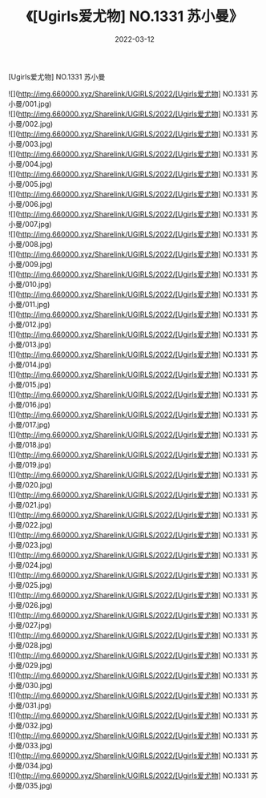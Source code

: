 ﻿---
layout: post
title:  《[Ugirls爱尤物] NO.1331 苏小曼》
date:   2022-03-12
img: http://img.660000.xyz/Sharelink/UGIRLS/2022/[Ugirls爱尤物] NO.1331 苏小曼/000.jpg
categories: [美女, 清纯, 唯美]
---

[Ugirls爱尤物] NO.1331 苏小曼

 ![](http://img.660000.xyz/Sharelink/UGIRLS/2022/[Ugirls爱尤物] NO.1331 苏小曼/001.jpg) <br>![](http://img.660000.xyz/Sharelink/UGIRLS/2022/[Ugirls爱尤物] NO.1331 苏小曼/002.jpg) <br>![](http://img.660000.xyz/Sharelink/UGIRLS/2022/[Ugirls爱尤物] NO.1331 苏小曼/003.jpg) <br>![](http://img.660000.xyz/Sharelink/UGIRLS/2022/[Ugirls爱尤物] NO.1331 苏小曼/004.jpg) <br>![](http://img.660000.xyz/Sharelink/UGIRLS/2022/[Ugirls爱尤物] NO.1331 苏小曼/005.jpg) <br>![](http://img.660000.xyz/Sharelink/UGIRLS/2022/[Ugirls爱尤物] NO.1331 苏小曼/006.jpg) <br>![](http://img.660000.xyz/Sharelink/UGIRLS/2022/[Ugirls爱尤物] NO.1331 苏小曼/007.jpg) <br>![](http://img.660000.xyz/Sharelink/UGIRLS/2022/[Ugirls爱尤物] NO.1331 苏小曼/008.jpg) <br>![](http://img.660000.xyz/Sharelink/UGIRLS/2022/[Ugirls爱尤物] NO.1331 苏小曼/009.jpg) <br>![](http://img.660000.xyz/Sharelink/UGIRLS/2022/[Ugirls爱尤物] NO.1331 苏小曼/010.jpg) <br>![](http://img.660000.xyz/Sharelink/UGIRLS/2022/[Ugirls爱尤物] NO.1331 苏小曼/011.jpg) <br>![](http://img.660000.xyz/Sharelink/UGIRLS/2022/[Ugirls爱尤物] NO.1331 苏小曼/012.jpg) <br>![](http://img.660000.xyz/Sharelink/UGIRLS/2022/[Ugirls爱尤物] NO.1331 苏小曼/013.jpg) <br>![](http://img.660000.xyz/Sharelink/UGIRLS/2022/[Ugirls爱尤物] NO.1331 苏小曼/014.jpg) <br>![](http://img.660000.xyz/Sharelink/UGIRLS/2022/[Ugirls爱尤物] NO.1331 苏小曼/015.jpg) <br>![](http://img.660000.xyz/Sharelink/UGIRLS/2022/[Ugirls爱尤物] NO.1331 苏小曼/016.jpg) <br>![](http://img.660000.xyz/Sharelink/UGIRLS/2022/[Ugirls爱尤物] NO.1331 苏小曼/017.jpg) <br>![](http://img.660000.xyz/Sharelink/UGIRLS/2022/[Ugirls爱尤物] NO.1331 苏小曼/018.jpg) <br>![](http://img.660000.xyz/Sharelink/UGIRLS/2022/[Ugirls爱尤物] NO.1331 苏小曼/019.jpg) <br>![](http://img.660000.xyz/Sharelink/UGIRLS/2022/[Ugirls爱尤物] NO.1331 苏小曼/020.jpg) <br>![](http://img.660000.xyz/Sharelink/UGIRLS/2022/[Ugirls爱尤物] NO.1331 苏小曼/021.jpg) <br>![](http://img.660000.xyz/Sharelink/UGIRLS/2022/[Ugirls爱尤物] NO.1331 苏小曼/022.jpg) <br>![](http://img.660000.xyz/Sharelink/UGIRLS/2022/[Ugirls爱尤物] NO.1331 苏小曼/023.jpg) <br>![](http://img.660000.xyz/Sharelink/UGIRLS/2022/[Ugirls爱尤物] NO.1331 苏小曼/024.jpg) <br>![](http://img.660000.xyz/Sharelink/UGIRLS/2022/[Ugirls爱尤物] NO.1331 苏小曼/025.jpg) <br>![](http://img.660000.xyz/Sharelink/UGIRLS/2022/[Ugirls爱尤物] NO.1331 苏小曼/026.jpg) <br>![](http://img.660000.xyz/Sharelink/UGIRLS/2022/[Ugirls爱尤物] NO.1331 苏小曼/027.jpg) <br>![](http://img.660000.xyz/Sharelink/UGIRLS/2022/[Ugirls爱尤物] NO.1331 苏小曼/028.jpg) <br>![](http://img.660000.xyz/Sharelink/UGIRLS/2022/[Ugirls爱尤物] NO.1331 苏小曼/029.jpg) <br>![](http://img.660000.xyz/Sharelink/UGIRLS/2022/[Ugirls爱尤物] NO.1331 苏小曼/030.jpg) <br>![](http://img.660000.xyz/Sharelink/UGIRLS/2022/[Ugirls爱尤物] NO.1331 苏小曼/031.jpg) <br>![](http://img.660000.xyz/Sharelink/UGIRLS/2022/[Ugirls爱尤物] NO.1331 苏小曼/032.jpg) <br>![](http://img.660000.xyz/Sharelink/UGIRLS/2022/[Ugirls爱尤物] NO.1331 苏小曼/033.jpg) <br>![](http://img.660000.xyz/Sharelink/UGIRLS/2022/[Ugirls爱尤物] NO.1331 苏小曼/034.jpg) <br>![](http://img.660000.xyz/Sharelink/UGIRLS/2022/[Ugirls爱尤物] NO.1331 苏小曼/035.jpg) <br>